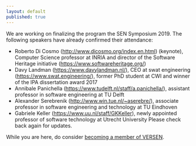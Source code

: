 ```yaml
---
layout: default
published: true
---
```

We are working on finalizing the program the SEN Symposium 2019. The following speakers have already confirmed their attendance:
* Roberto Di Cosmo (http://www.dicosmo.org/index.en.html) (keynote), Computer Science professor at INRIA and director of the Software Heritage initiative (https://www.softwareheritage.org/)
* Davy Landman (https://www.davylandman.nl/), CEO at swat engineering (https://www.swat.engineering/), former PhD student at CWI and winner of the IPA dissertation award 2017
* Annibale Panichella (https://www.tudelft.nl/staff/a.panichella/), assistant professor in software engineering at TU Delft
* Alexander Serebrenik (http://www.win.tue.nl/~aserebre/), associate professor in software engineering and technology at TU Eindhoven
* Gabriele Keller (https://www.uu.nl/staff/GKKeller), newly appointed professor of software technology at Utrecht University
Please check back again for updates.

While you are here, do consider [becoming a member of VERSEN](http://versen.nl/user_signup).
